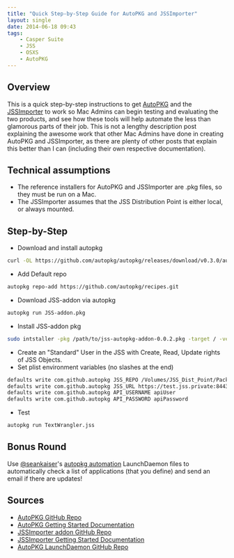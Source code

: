 ```yaml
---
title: "Quick Step-by-Step Guide for AutoPKG and JSSImporter"
layout: single
date: 2014-06-18 09:43
tags:
    - Casper Suite
    - JSS
    - OSXS
    - AutoPKG
---
```


Overview
---
This is a quick step-by-step instructions to get [AutoPKG][AutoPKG] and the [JSSImporter][JSSImporter] to work so Mac Admins can begin testing and evaluating the two products, and see how these tools will help automate the less than glamorous parts of their job.  This is not a lengthy description post explaining the awesome work that other Mac Admins have done in creating AutoPKG and JSSImporter, as there are plenty of other posts that explain this better than I can (including their own respective documentation).

Technical assumptions
---

-	The reference installers for AutoPKG and JSSImporter are .pkg files, so they must be run on a Mac.
-	The JSSImporter assumes that the JSS Distribution Point is either local, or always mounted.

Step-by-Step
---

-	Download and install autopkg

``` bash
curl -OL https://github.com/autopkg/autopkg/releases/download/v0.3.0/autopkg-0.3.0.pkg
```

-	Add Default repo

``` bash
autopkg repo-add https://github.com/autopkg/recipes.git
```

-	Download JSS-addon via autopkg

``` bash
autopkg run JSS-addon.pkg
```

-	Install JSS-addon pkg

``` bash
sudo intstaller -pkg /path/to/jss-autopkg-addon-0.0.2.pkg -target / -verbose
```

-	Create an "Standard" User in the JSS with Create, Read, Update rights of JSS Objects.
-	Set plist environment variables (no slashes at the end)

``` bash
defaults write com.github.autopkg JSS_REPO /Volumes/JSS_Dist_Point/Packages
defaults write com.github.autopkg JSS_URL https://test.jss.private:8443
defaults write com.github.autopkg API_USERNAME apiUser
defaults write com.github.autopkg API_PASSWORD apiPassword
```

-	Test

``` bash
autopkg run TextWrangler.jss
```

Bonus Round
---
Use [@seankaiser][seankaiser]'s [autopkg automation][skauto] LaunchDaemon files to automatically check a list of applications (that you define) and send an email if there are updates!

Sources
---

-	[AutoPKG GitHub Repo][AutoPKG]
-	[AutoPKG Getting Started Documentation][autoDOC]
-	[JSSImporter addon GitHub Repo][JSSImporter]
-	[JSSImporter Getting Started Documentation][jssDOC]
-	[AutoPKG LaunchDaemon GitHub Repo][skauto]

[AutoPKG]: https://github.com/autopkg/autopkg
[autoDOC]: https://github.com/autopkg/autopkg/wiki/Getting-Started
[JSSImporter]: https://github.com/arubdesu/jss-autopkg-addon
[jssDOC]: http://www.318.com/2014/01/introducing-jssimporter-for-autopkg/
[seankaiser]: https://twitter.com/seankaiser
[skauto]: https://github.com/seankaiser/automation-scripts/tree/master/autopkg

